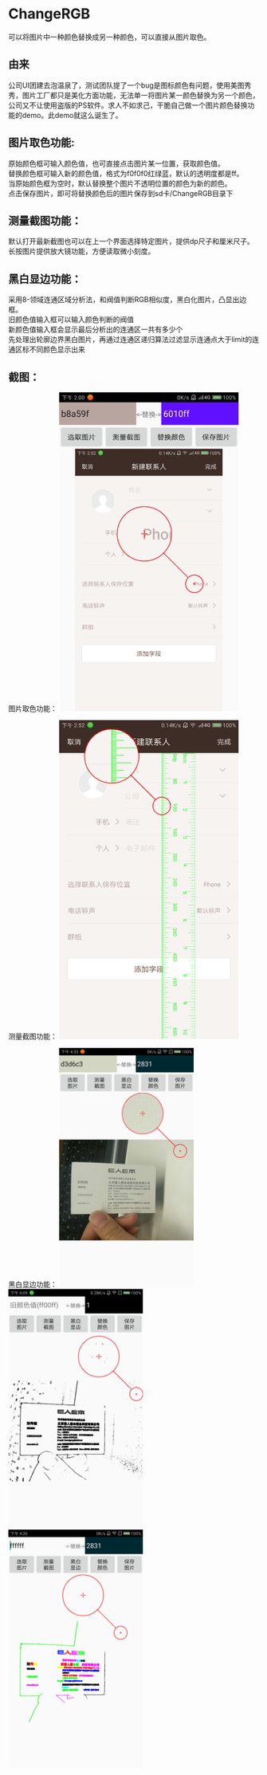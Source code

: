 # ChangeRGB
可以将图片中一种颜色替换成另一种颜色，可以直接从图片取色。

## 由来
公司UI团建去泡温泉了，测试团队提了一个bug是图标颜色有问题，使用美图秀秀，图片工厂都只是美化方面功能，无法单一将图片某一颜色替换为另一个颜色，公司又不让使用盗版的PS软件。求人不如求己，干脆自己做一个图片颜色替换功能的demo。此demo就这么诞生了。


## 图片取色功能:
原始颜色框可输入颜色值，也可直接点击图片某一位置，获取颜色值。</br>
替换颜色框可输入新的颜色值，格式为f0f0f0红绿蓝，默认的透明度都是ff。</br>
当原始颜色框为空时，默认替换整个图片不透明位置的颜色为新的颜色。</br>
点击保存图片，即可将替换颜色后的图片保存到sd卡/ChangeRGB目录下</br>

## 测量截图功能：
默认打开最新截图也可以在上一个界面选择特定图片，提供dp尺子和厘米尺子。</br>
长按图片提供放大镜功能，方便读取微小刻度。</br>

## 黑白显边功能：
采用8-领域连通区域分析法，和阀值判断RGB相似度，黑白化图片，凸显出边框。</br>
旧颜色值输入框可以输入颜色判断的阀值</br>
新颜色值输入框会显示最后分析出的连通区一共有多少个</br>
先处理出轮廓边界黑白图片，再通过连通区递归算法过滤显示连通点大于limit的连通区标不同颜色显示出来</br>

## 截图：
图片取色功能：
<img width="360" height="640" src="./ScreenShots/main.png"/>

测量截图功能：
<img width="360" height="640" src="./ScreenShots/measure.png"/>

黑白显边功能：
<img width="270" height="480" src="./ScreenShots/BlackWhite0.png"/><img width="270" height="480" src="./ScreenShots/BlackWhite1.png"/>
<img width="270" height="480" src="./ScreenShots/BlackWhite2.png"/>